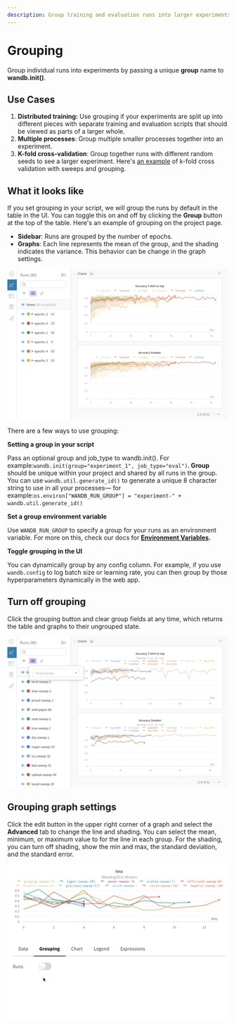 ```yaml
---
description: Group training and evaluation runs into larger experiments
---
```


# Grouping

Group individual runs into experiments by passing a unique **group** name to **wandb.init\(\)**.

## **Use Cases**

1. **Distributed training:** Use grouping if your experiments are split up into different pieces with separate training and evaluation scripts that should be viewed as parts of a larger whole.
2. **Multiple processes**: Group multiple smaller processes together into an experiment.
3. **K-fold cross-validation**: Group together runs with different random seeds to see a larger experiment. Here's [an example](https://github.com/wandb/examples/tree/master/examples/wandb-sweeps/sweeps-cross-validation) of k-fold cross validation with sweeps and grouping.

## What it looks like

If you set grouping in your script, we will group the runs by default in the table in the UI. You can toggle this on and off by clicking the **Group** button at the top of the table. Here's an example of grouping on the project page.

* **Sidebar**: Runs are grouped by the number of epochs.
* **Graphs**: Each line represents the mean of the group, and the shading indicates the variance. This behavior can be change in the graph settings.

![](../../.gitbook/assets/demo-grouping.png)

There are a few ways to use grouping:

**Setting a group in your script**

Pass an optional group and job\_type to wandb.init\(\). For example:`wandb.init(group="experiment_1", job_type="eval")`**. Group** should be unique within your project and shared by all runs in the group. You can use `wandb.util.generate_id()` to generate a unique 8 character string to use in all your processes— for example:`os.environ["WANDB_RUN_GROUP"] = "experiment-" + wandb.util.generate_id()`

**Set a group environment variable**

Use `WANDB_RUN_GROUP` to specify a group for your runs as an environment variable. For more on this, check our docs for [**Environment Variables**](../environment-variables.md)**.**

**Toggle grouping in the UI**

You can dynamically group by any config column. For example, if you use `wandb.config` to log batch size or learning rate, you can then group by those hyperparameters dynamically in the web app.

## Turn off grouping

Click the grouping button and clear group fields at any time, which returns the table and graphs to their ungrouped state.

![](../../.gitbook/assets/demo-no-grouping.png)

## Grouping graph settings

Click the edit button in the upper right corner of a graph and select the **Advanced** tab to change the line and shading. You can select the mean, minimum, or maximum value to for the line in each group. For the shading, you can turn off shading, show the min and max, the standard deviation, and the standard error.

![](../../.gitbook/assets/demo-grouping-options-for-line-plots.gif)

